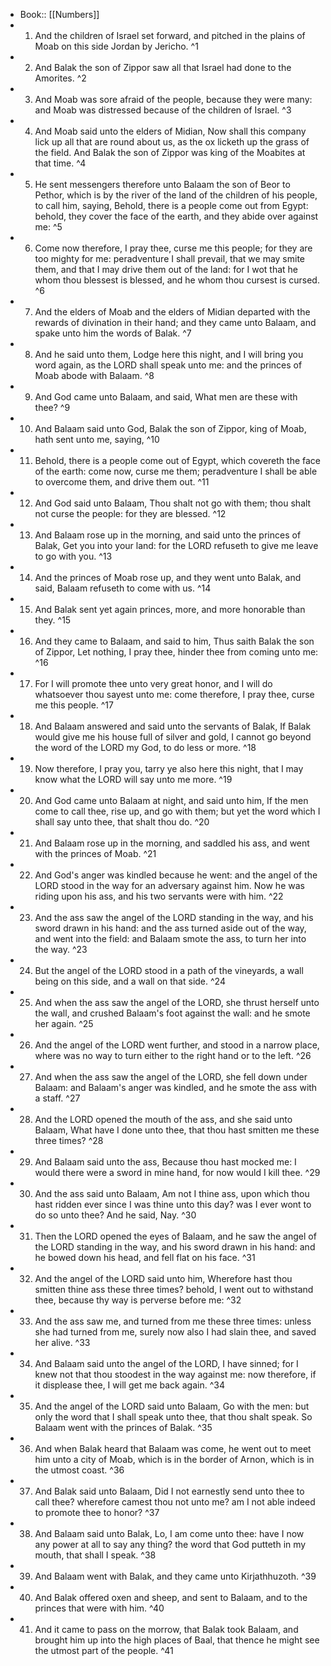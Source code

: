 - Book:: [[Numbers]]
- 1. And the children of Israel set forward, and pitched in the plains of Moab on this side Jordan by Jericho. ^1
- 2. And Balak the son of Zippor saw all that Israel had done to the Amorites. ^2
- 3. And Moab was sore afraid of the people, because they were many: and Moab was distressed because of the children of Israel. ^3
- 4. And Moab said unto the elders of Midian, Now shall this company lick up all that are round about us, as the ox licketh up the grass of the field. And Balak the son of Zippor was king of the Moabites at that time. ^4
- 5. He sent messengers therefore unto Balaam the son of Beor to Pethor, which is by the river of the land of the children of his people, to call him, saying, Behold, there is a people come out from Egypt: behold, they cover the face of the earth, and they abide over against me: ^5
- 6. Come now therefore, I pray thee, curse me this people; for they are too mighty for me: peradventure I shall prevail, that we may smite them, and that I may drive them out of the land: for I wot that he whom thou blessest is blessed, and he whom thou cursest is cursed. ^6
- 7. And the elders of Moab and the elders of Midian departed with the rewards of divination in their hand; and they came unto Balaam, and spake unto him the words of Balak. ^7
- 8. And he said unto them, Lodge here this night, and I will bring you word again, as the LORD shall speak unto me: and the princes of Moab abode with Balaam. ^8
- 9. And God came unto Balaam, and said, What men are these with thee? ^9
- 10. And Balaam said unto God, Balak the son of Zippor, king of Moab, hath sent unto me, saying, ^10
- 11. Behold, there is a people come out of Egypt, which covereth the face of the earth: come now, curse me them; peradventure I shall be able to overcome them, and drive them out. ^11
- 12. And God said unto Balaam, Thou shalt not go with them; thou shalt not curse the people: for they are blessed. ^12
- 13. And Balaam rose up in the morning, and said unto the princes of Balak, Get you into your land: for the LORD refuseth to give me leave to go with you. ^13
- 14. And the princes of Moab rose up, and they went unto Balak, and said, Balaam refuseth to come with us. ^14
- 15. And Balak sent yet again princes, more, and more honorable than they. ^15
- 16. And they came to Balaam, and said to him, Thus saith Balak the son of Zippor, Let nothing, I pray thee, hinder thee from coming unto me: ^16
- 17. For I will promote thee unto very great honor, and I will do whatsoever thou sayest unto me: come therefore, I pray thee, curse me this people. ^17
- 18. And Balaam answered and said unto the servants of Balak, If Balak would give me his house full of silver and gold, I cannot go beyond the word of the LORD my God, to do less or more. ^18
- 19. Now therefore, I pray you, tarry ye also here this night, that I may know what the LORD will say unto me more. ^19
- 20. And God came unto Balaam at night, and said unto him, If the men come to call thee, rise up, and go with them; but yet the word which I shall say unto thee, that shalt thou do. ^20
- 21. And Balaam rose up in the morning, and saddled his ass, and went with the princes of Moab. ^21
- 22. And God's anger was kindled because he went: and the angel of the LORD stood in the way for an adversary against him. Now he was riding upon his ass, and his two servants were with him. ^22
- 23. And the ass saw the angel of the LORD standing in the way, and his sword drawn in his hand: and the ass turned aside out of the way, and went into the field: and Balaam smote the ass, to turn her into the way. ^23
- 24. But the angel of the LORD stood in a path of the vineyards, a wall being on this side, and a wall on that side. ^24
- 25. And when the ass saw the angel of the LORD, she thrust herself unto the wall, and crushed Balaam's foot against the wall: and he smote her again. ^25
- 26. And the angel of the LORD went further, and stood in a narrow place, where was no way to turn either to the right hand or to the left. ^26
- 27. And when the ass saw the angel of the LORD, she fell down under Balaam: and Balaam's anger was kindled, and he smote the ass with a staff. ^27
- 28. And the LORD opened the mouth of the ass, and she said unto Balaam, What have I done unto thee, that thou hast smitten me these three times? ^28
- 29. And Balaam said unto the ass, Because thou hast mocked me: I would there were a sword in mine hand, for now would I kill thee. ^29
- 30. And the ass said unto Balaam, Am not I thine ass, upon which thou hast ridden ever since I was thine unto this day? was I ever wont to do so unto thee? And he said, Nay. ^30
- 31. Then the LORD opened the eyes of Balaam, and he saw the angel of the LORD standing in the way, and his sword drawn in his hand: and he bowed down his head, and fell flat on his face. ^31
- 32. And the angel of the LORD said unto him, Wherefore hast thou smitten thine ass these three times? behold, I went out to withstand thee, because thy way is perverse before me: ^32
- 33. And the ass saw me, and turned from me these three times: unless she had turned from me, surely now also I had slain thee, and saved her alive. ^33
- 34. And Balaam said unto the angel of the LORD, I have sinned; for I knew not that thou stoodest in the way against me: now therefore, if it displease thee, I will get me back again. ^34
- 35. And the angel of the LORD said unto Balaam, Go with the men: but only the word that I shall speak unto thee, that thou shalt speak. So Balaam went with the princes of Balak. ^35
- 36. And when Balak heard that Balaam was come, he went out to meet him unto a city of Moab, which is in the border of Arnon, which is in the utmost coast. ^36
- 37. And Balak said unto Balaam, Did I not earnestly send unto thee to call thee? wherefore camest thou not unto me? am I not able indeed to promote thee to honor? ^37
- 38. And Balaam said unto Balak, Lo, I am come unto thee: have I now any power at all to say any thing? the word that God putteth in my mouth, that shall I speak. ^38
- 39. And Balaam went with Balak, and they came unto Kirjathhuzoth. ^39
- 40. And Balak offered oxen and sheep, and sent to Balaam, and to the princes that were with him. ^40
- 41. And it came to pass on the morrow, that Balak took Balaam, and brought him up into the high places of Baal, that thence he might see the utmost part of the people. ^41
